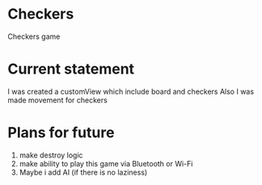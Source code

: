 # Checkers
Checkers game
# Current statement
I was created a customView which include board and checkers
Also I was made movement for checkers
# Plans for future
1) make destroy logic
2) make ability to play this game via Bluetooth or Wi-Fi
3) Maybe i add AI (if there is no laziness)
